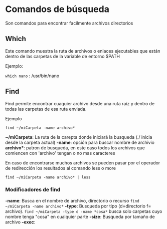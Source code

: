 # Comandos de búsqueda

Son comandos para encontrar facilmente archivos directorios

## Which

Este comando muestra la ruta de archivos o enlaces ejecutables que están dentro de las carpetas de la variable de entorno $PATH

Ejemplo:

`which nano` : /usr/bin/nano

## Find

Find permite encontrar cuaquier archivo desde una ruta raiz y dentro de todas las carpetas de esa ruta enviada.

Ejemplo

`find ~/miCarpeta -name archivo*`

**~/miCarpeta**: La ruta de la carepta donde iniciará la busqueda (./ inicia desde la carpeta actual)
**-name**: opción para buscar nombre de archivio
**archivo\***: patron de busqueda, en este caso todos los archivos que comiencen con 'archivo' tengan o no mas caracteres

En caso de encontrarse muchos archivos se pueden pasar por el operador de redirección los resultados al comando less o more

`find ~/miCarpeta -name archivo* | less`

### Modificadores de find

**-name**: Busca en el nombre de archivo, directorio o recurso `find ~/miCarpeta -name archivo*`
**-type**: Busqueda por tipo (d=directorio f= archivo). `find ~/miCarpeta -type d -name *cosa*` busca solo carpetas cuyo nombre tenga "cosa" en cualquier parte
**-size**: Busqueda por tamaño de archivo
**-exec**:

